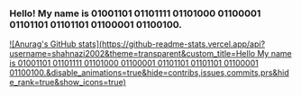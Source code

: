### Hello! My name is 01001101 01101111 01101000 01100001 01101101 01101101 01100001 01100100.

[![Anurag's GitHub stats](https://github-readme-stats.vercel.app/api?username=shahnazi2002&theme=transparent&custom_title=Hello My name is 01001101 01101111 01101000 01100001 01101101 01101101 01100001 01100100.&disable_animations=true&hide=contribs,issues,commits,prs&hide_rank=true&show_icons=true)](https://github.com/anuraghazra/github-readme-stats)
